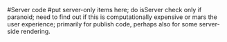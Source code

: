 #Server code
#put server-only items here; do isServer check only if paranoid; need to find
out if this is computationally expensive or mars the user experience; primarily
for publish code, perhaps also for some server-side rendering.
